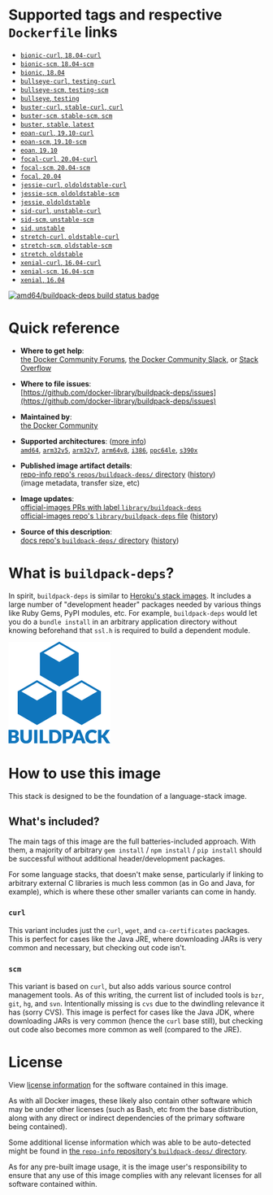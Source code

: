 <!--

********************************************************************************

WARNING:

    DO NOT EDIT "buildpack-deps/README.md"

    IT IS AUTO-GENERATED

    (from the other files in "buildpack-deps/" combined with a set of templates)

********************************************************************************

-->

# Supported tags and respective `Dockerfile` links

-	[`bionic-curl`, `18.04-curl`](https://github.com/docker-library/buildpack-deps/blob/b0fc01aa5e3aed6820d8fed6f3301e0542fbeb36/bionic/curl/Dockerfile)
-	[`bionic-scm`, `18.04-scm`](https://github.com/docker-library/buildpack-deps/blob/0db0cf15f1c507b17e7edc6dfbe301b8e357568f/bionic/scm/Dockerfile)
-	[`bionic`, `18.04`](https://github.com/docker-library/buildpack-deps/blob/cd0058f0893008c7ffa8e9cb9d3d5208cf5f2f75/bionic/Dockerfile)
-	[`bullseye-curl`, `testing-curl`](https://github.com/docker-library/buildpack-deps/blob/3c71697594e9eef1d673df9f1d379fdc0f7ff111/bullseye/curl/Dockerfile)
-	[`bullseye-scm`, `testing-scm`](https://github.com/docker-library/buildpack-deps/blob/3c71697594e9eef1d673df9f1d379fdc0f7ff111/bullseye/scm/Dockerfile)
-	[`bullseye`, `testing`](https://github.com/docker-library/buildpack-deps/blob/cd0058f0893008c7ffa8e9cb9d3d5208cf5f2f75/bullseye/Dockerfile)
-	[`buster-curl`, `stable-curl`, `curl`](https://github.com/docker-library/buildpack-deps/blob/b0fc01aa5e3aed6820d8fed6f3301e0542fbeb36/buster/curl/Dockerfile)
-	[`buster-scm`, `stable-scm`, `scm`](https://github.com/docker-library/buildpack-deps/blob/99a1c33fda559272e9322b02a5d778bbd04154e7/buster/scm/Dockerfile)
-	[`buster`, `stable`, `latest`](https://github.com/docker-library/buildpack-deps/blob/cd0058f0893008c7ffa8e9cb9d3d5208cf5f2f75/buster/Dockerfile)
-	[`eoan-curl`, `19.10-curl`](https://github.com/docker-library/buildpack-deps/blob/7f5fa2e64174be2821552587b23f7d84b1dae71c/eoan/curl/Dockerfile)
-	[`eoan-scm`, `19.10-scm`](https://github.com/docker-library/buildpack-deps/blob/7f5fa2e64174be2821552587b23f7d84b1dae71c/eoan/scm/Dockerfile)
-	[`eoan`, `19.10`](https://github.com/docker-library/buildpack-deps/blob/cd0058f0893008c7ffa8e9cb9d3d5208cf5f2f75/eoan/Dockerfile)
-	[`focal-curl`, `20.04-curl`](https://github.com/docker-library/buildpack-deps/blob/1bf287b61b2c02d8890f4806a9bfb2c7042b308d/focal/curl/Dockerfile)
-	[`focal-scm`, `20.04-scm`](https://github.com/docker-library/buildpack-deps/blob/1bf287b61b2c02d8890f4806a9bfb2c7042b308d/focal/scm/Dockerfile)
-	[`focal`, `20.04`](https://github.com/docker-library/buildpack-deps/blob/1bf287b61b2c02d8890f4806a9bfb2c7042b308d/focal/Dockerfile)
-	[`jessie-curl`, `oldoldstable-curl`](https://github.com/docker-library/buildpack-deps/blob/b0fc01aa5e3aed6820d8fed6f3301e0542fbeb36/jessie/curl/Dockerfile)
-	[`jessie-scm`, `oldoldstable-scm`](https://github.com/docker-library/buildpack-deps/blob/1845b3f918f69b4c97912b0d4d68a5658458e84f/jessie/scm/Dockerfile)
-	[`jessie`, `oldoldstable`](https://github.com/docker-library/buildpack-deps/blob/cd0058f0893008c7ffa8e9cb9d3d5208cf5f2f75/jessie/Dockerfile)
-	[`sid-curl`, `unstable-curl`](https://github.com/docker-library/buildpack-deps/blob/b0fc01aa5e3aed6820d8fed6f3301e0542fbeb36/sid/curl/Dockerfile)
-	[`sid-scm`, `unstable-scm`](https://github.com/docker-library/buildpack-deps/blob/99a1c33fda559272e9322b02a5d778bbd04154e7/sid/scm/Dockerfile)
-	[`sid`, `unstable`](https://github.com/docker-library/buildpack-deps/blob/cd0058f0893008c7ffa8e9cb9d3d5208cf5f2f75/sid/Dockerfile)
-	[`stretch-curl`, `oldstable-curl`](https://github.com/docker-library/buildpack-deps/blob/b0fc01aa5e3aed6820d8fed6f3301e0542fbeb36/stretch/curl/Dockerfile)
-	[`stretch-scm`, `oldstable-scm`](https://github.com/docker-library/buildpack-deps/blob/1845b3f918f69b4c97912b0d4d68a5658458e84f/stretch/scm/Dockerfile)
-	[`stretch`, `oldstable`](https://github.com/docker-library/buildpack-deps/blob/cd0058f0893008c7ffa8e9cb9d3d5208cf5f2f75/stretch/Dockerfile)
-	[`xenial-curl`, `16.04-curl`](https://github.com/docker-library/buildpack-deps/blob/b0fc01aa5e3aed6820d8fed6f3301e0542fbeb36/xenial/curl/Dockerfile)
-	[`xenial-scm`, `16.04-scm`](https://github.com/docker-library/buildpack-deps/blob/2da658b9a1b91fa61d63ffad2ea52685cac6c702/xenial/scm/Dockerfile)
-	[`xenial`, `16.04`](https://github.com/docker-library/buildpack-deps/blob/cd0058f0893008c7ffa8e9cb9d3d5208cf5f2f75/xenial/Dockerfile)

[![amd64/buildpack-deps build status badge](https://img.shields.io/jenkins/s/https/doi-janky.infosiftr.net/job/multiarch/job/amd64/job/buildpack-deps.svg?label=amd64/buildpack-deps%20%20build%20job)](https://doi-janky.infosiftr.net/job/multiarch/job/amd64/job/buildpack-deps/)

# Quick reference

-	**Where to get help**:  
	[the Docker Community Forums](https://forums.docker.com/), [the Docker Community Slack](http://dockr.ly/slack), or [Stack Overflow](https://stackoverflow.com/search?tab=newest&q=docker)

-	**Where to file issues**:  
	[https://github.com/docker-library/buildpack-deps/issues](https://github.com/docker-library/buildpack-deps/issues)

-	**Maintained by**:  
	[the Docker Community](https://github.com/docker-library/buildpack-deps)

-	**Supported architectures**: ([more info](https://github.com/docker-library/official-images#architectures-other-than-amd64))  
	[`amd64`](https://hub.docker.com/r/amd64/buildpack-deps/), [`arm32v5`](https://hub.docker.com/r/arm32v5/buildpack-deps/), [`arm32v7`](https://hub.docker.com/r/arm32v7/buildpack-deps/), [`arm64v8`](https://hub.docker.com/r/arm64v8/buildpack-deps/), [`i386`](https://hub.docker.com/r/i386/buildpack-deps/), [`ppc64le`](https://hub.docker.com/r/ppc64le/buildpack-deps/), [`s390x`](https://hub.docker.com/r/s390x/buildpack-deps/)

-	**Published image artifact details**:  
	[repo-info repo's `repos/buildpack-deps/` directory](https://github.com/docker-library/repo-info/blob/master/repos/buildpack-deps) ([history](https://github.com/docker-library/repo-info/commits/master/repos/buildpack-deps))  
	(image metadata, transfer size, etc)

-	**Image updates**:  
	[official-images PRs with label `library/buildpack-deps`](https://github.com/docker-library/official-images/pulls?q=label%3Alibrary%2Fbuildpack-deps)  
	[official-images repo's `library/buildpack-deps` file](https://github.com/docker-library/official-images/blob/master/library/buildpack-deps) ([history](https://github.com/docker-library/official-images/commits/master/library/buildpack-deps))

-	**Source of this description**:  
	[docs repo's `buildpack-deps/` directory](https://github.com/docker-library/docs/tree/master/buildpack-deps) ([history](https://github.com/docker-library/docs/commits/master/buildpack-deps))

# What is `buildpack-deps`?

In spirit, `buildpack-deps` is similar to [Heroku's stack images](https://github.com/heroku/stack-images/blob/master/bin/cedar.sh). It includes a large number of "development header" packages needed by various things like Ruby Gems, PyPI modules, etc. For example, `buildpack-deps` would let you do a `bundle install` in an arbitrary application directory without knowing beforehand that `ssl.h` is required to build a dependent module.

![logo](https://raw.githubusercontent.com/docker-library/docs/01c12653951b2fe592c1f93a13b4e289ada0e3a1/buildpack-deps/logo.png)

# How to use this image

This stack is designed to be the foundation of a language-stack image.

## What's included?

The main tags of this image are the full batteries-included approach. With them, a majority of arbitrary `gem install` / `npm install` / `pip install` should be successful without additional header/development packages.

For some language stacks, that doesn't make sense, particularly if linking to arbitrary external C libraries is much less common (as in Go and Java, for example), which is where these other smaller variants can come in handy.

### `curl`

This variant includes just the `curl`, `wget`, and `ca-certificates` packages. This is perfect for cases like the Java JRE, where downloading JARs is very common and necessary, but checking out code isn't.

### `scm`

This variant is based on `curl`, but also adds various source control management tools. As of this writing, the current list of included tools is `bzr`, `git`, `hg`, and `svn`. Intentionally missing is `cvs` due to the dwindling relevance it has (sorry CVS). This image is perfect for cases like the Java JDK, where downloading JARs is very common (hence the `curl` base still), but checking out code also becomes more common as well (compared to the JRE).

# License

View [license information](https://www.debian.org/social_contract#guidelines) for the software contained in this image.

As with all Docker images, these likely also contain other software which may be under other licenses (such as Bash, etc from the base distribution, along with any direct or indirect dependencies of the primary software being contained).

Some additional license information which was able to be auto-detected might be found in [the `repo-info` repository's `buildpack-deps/` directory](https://github.com/docker-library/repo-info/tree/master/repos/buildpack-deps).

As for any pre-built image usage, it is the image user's responsibility to ensure that any use of this image complies with any relevant licenses for all software contained within.
